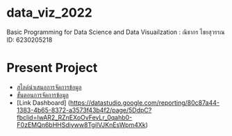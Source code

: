 # data_viz_2022
Basic Programming for Data Science and Data Visuailzation : ณิชากร ไชยสุวรรณ ID: 6230205218

# Present Project
* [สไลด์นำเสนอการจัดการข้อมูล](https://github.com/nichakornchaisuwan/data_viz_2022/blob/main/Project%20%E0%B8%81%E0%B8%A5%E0%B8%B8%E0%B9%88%E0%B8%A1%E0%B8%99%E0%B8%B5%E0%B9%89.pdf)
* [ขั้นตอนการจัดการข้อมูล](https://github.com/nichakornchaisuwan/data_viz_2022/blob/main/Project_%E0%B8%81%E0%B8%A5%E0%B8%B8%E0%B9%88%E0%B8%A1%E0%B8%99%E0%B8%B5%E0%B9%89.ipynb)
* [Link Dashboard] (https://datastudio.google.com/reporting/80c87a44-1383-4b65-8372-a3573f43b4f2/page/5DdpC?fbclid=IwAR2_RZnEXoOvFevLr_0qahb0-F0zEMQn6bHHSdiyww8TgilVJKnEsWpm4Xk)
